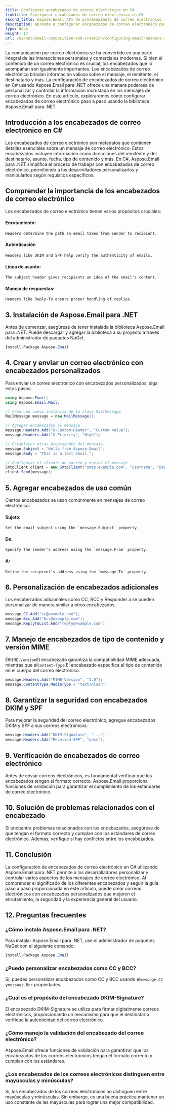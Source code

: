 ```yaml
---
title: Configurar encabezados de correo electrónico en C#
linktitle: Configurar encabezados de correo electrónico en C#
second_title: Aspose.Email API de procesamiento de correo electrónico .NET
description: Aprenda a configurar encabezados de correo electrónico personalizados en C# usando Aspose.Email para .NET. Guía paso a paso con código fuente incluido. Mejore el control y la seguridad del correo electrónico.
type: docs
weight: 17
url: /es/net/email-composition-and-creation/configuring-email-headers-in-csharp/
---
```


La comunicación por correo electrónico se ha convertido en una parte integral de las interacciones personales y comerciales modernas. Si bien el contenido de un correo electrónico es crucial, los encabezados que lo acompañan son igualmente importantes. Los encabezados de correo electrónico brindan información valiosa sobre el mensaje, el remitente, el destinatario y más. La configuración de encabezados de correo electrónico en C# usando Aspose.Email para .NET ofrece una manera poderosa de personalizar y controlar la información incrustada en los mensajes de correo electrónico. En este artículo, exploraremos cómo configurar encabezados de correo electrónico paso a paso usando la biblioteca Aspose.Email para .NET.

## Introducción a los encabezados de correo electrónico en C#

Los encabezados de correo electrónico son metadatos que contienen detalles esenciales sobre un mensaje de correo electrónico. Estos encabezados incluyen información como direcciones del remitente y del destinatario, asunto, fecha, tipo de contenido y más. En C#, Aspose.Email para .NET simplifica el proceso de trabajar con encabezados de correo electrónico, permitiendo a los desarrolladores personalizarlos y manipularlos según requisitos específicos.

## Comprender la importancia de los encabezados de correo electrónico

Los encabezados de correo electrónico tienen varios propósitos cruciales:
#### Enrutamiento: 
	Headers determine the path an email takes from sender to recipient.
#### Autenticación
	Headers like DKIM and SPF help verify the authenticity of emails.
#### Línea de asunto: 
	The subject header gives recipients an idea of the email's content.
#### Manejo de respuestas: 
	Headers like Reply-To ensure proper handling of replies.

## 3. Instalación de Aspose.Email para .NET

Antes de comenzar, asegúrese de tener instalada la biblioteca Aspose.Email para .NET. Puede descargar y agregar la biblioteca a su proyecto a través del administrador de paquetes NuGet.

```csharp
Install-Package Aspose.Email
```

## 4. Crear y enviar un correo electrónico con encabezados personalizados

Para enviar un correo electrónico con encabezados personalizados, siga estos pasos:

```csharp
using Aspose.Email;
using Aspose.Email.Mail;

// Crea una nueva instancia de la clase MailMessage
MailMessage message = new MailMessage();

// Agregar encabezados al mensaje
message.Headers.Add("X-Custom-Header", "Custom Value");
message.Headers.Add("X-Priority", "High");

// Establecer otras propiedades del mensaje.
message.Subject = "Hello from Aspose.Email";
message.Body = "This is a test email.";

// Configurar el cliente de correo y enviar el mensaje
SmtpClient client = new SmtpClient("smtp.example.com", "username", "password");
client.Send(message);
```

## 5. Agregar encabezados de uso común

Ciertos encabezados se usan comúnmente en mensajes de correo electrónico:

#### Sujeto: 
	Set the email subject using the `message.Subject` property.
#### De: 
	Specify the sender's address using the `message.From` property.
#### A: 
	Define the recipient's address using the `message.To` property.

## 6. Personalización de encabezados adicionales

Los encabezados adicionales como CC, BCC y Responder a se pueden personalizar de manera similar a otros encabezados.

```csharp
message.CC.Add("cc@example.com");
message.Bcc.Add("bcc@example.com");
message.ReplyToList.Add("reply@example.com");
```

## 7. Manejo de encabezados de tipo de contenido y versión MIME

 El`MIME-Version`El encabezado garantiza la compatibilidad MIME adecuada, mientras que el`Content-Type` El encabezado especifica el tipo de contenido en el cuerpo del correo electrónico.

```csharp
message.Headers.Add("MIME-Version", "1.0");
message.ContentType.MediaType = "text/plain";
```

## 8. Garantizar la seguridad con encabezados DKIM y SPF

Para mejorar la seguridad del correo electrónico, agregue encabezados DKIM y SPF a sus correos electrónicos:

```csharp
message.Headers.Add("DKIM-Signature", "...");
message.Headers.Add("Received-SPF", "pass");
```

## 9. Verificación de encabezados de correo electrónico

Antes de enviar correos electrónicos, es fundamental verificar que los encabezados tengan el formato correcto. Aspose.Email proporciona funciones de validación para garantizar el cumplimiento de los estándares de correo electrónico.

## 10. Solución de problemas relacionados con el encabezado

Si encuentra problemas relacionados con los encabezados, asegúrese de que tengan el formato correcto y cumplan con los estándares de correo electrónico. Además, verifique si hay conflictos entre los encabezados.

## 11. Conclusión

La configuración de encabezados de correo electrónico en C# utilizando Aspose.Email para .NET permite a los desarrolladores personalizar y controlar varios aspectos de los mensajes de correo electrónico. Al comprender el significado de los diferentes encabezados y seguir la guía paso a paso proporcionada en este artículo, puede crear correos electrónicos con encabezados personalizados que mejoren el enrutamiento, la seguridad y la experiencia general del usuario.

## 12. Preguntas frecuentes

### ¿Cómo instalo Aspose.Email para .NET?

Para instalar Aspose.Email para .NET, use el administrador de paquetes NuGet con el siguiente comando:
```csharp
Install-Package Aspose.Email
```

### ¿Puedo personalizar encabezados como CC y BCC?

 Sí, puedes personalizar encabezados como CC y BCC usando el`message.CC` y`message.Bcc` propiedades.

### ¿Cuál es el propósito del encabezado DKIM-Signature?

El encabezado DKIM-Signature se utiliza para firmar digitalmente correos electrónicos, proporcionando un mecanismo para que el destinatario verifique la autenticidad del correo electrónico.

### ¿Cómo manejo la validación del encabezado del correo electrónico?

Aspose.Email ofrece funciones de validación para garantizar que los encabezados de los correos electrónicos tengan el formato correcto y cumplan con los estándares.

### ¿Los encabezados de los correos electrónicos distinguen entre mayúsculas y minúsculas?

Sí, los encabezados de los correos electrónicos no distinguen entre mayúsculas y minúsculas. Sin embargo, es una buena práctica mantener un uso constante de las mayúsculas para lograr una mejor compatibilidad.